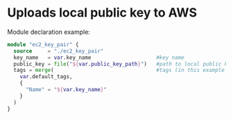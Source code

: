 # Uploads local public key to AWS

Module declaration example:

```terraform
module "ec2_key_pair" {
  source     = "./ec2_key_pair"
  key_name   = var.key_name                     #key name
  public_key = file("${var.public_key_path}")   #path to local public key
  tags = merge(                                 #tags (in this example merged with default tags map(obj))
    var.default_tags,
    {
      "Name" = "${var.key_name}"
    }
  )
}
```
